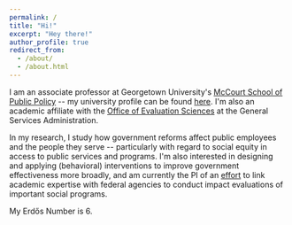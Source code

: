 ```yaml
---
permalink: /
title: "Hi!"
excerpt: "Hey there!"
author_profile: true
redirect_from: 
  - /about/
  - /about.html
---
```


I am an associate professor at Georgetown University's <a href="https://mccourt.georgetown.edu" target="_blank">McCourt School of Public Policy</a> -- my university profile can be found <a href="https://gufaculty360.georgetown.edu/s/contact/0031Q00002CYX4KQAX/sebastian-jilke" target="_blank">here</a>.  I'm also an academic affiliate with the <a href="https://oes.gsa.gov" target="_blank">Office of Evaluation Sciences</a> at the General Services Administration.

In my research, I study how government reforms affect public employees and the people they serve -- particularly with regard to social equity in access to public services and programs. I'm also interested in designing and applying (behavioral) interventions to improve government effectiveness more broadly, and am currently the PI of an <a href="https://mccourt.georgetown.edu/news/finding-out-what-works/" target="_blank">effort</a> to link academic expertise with federal agencies to conduct impact evaluations of important social programs.

My Erdős Number is 6.
